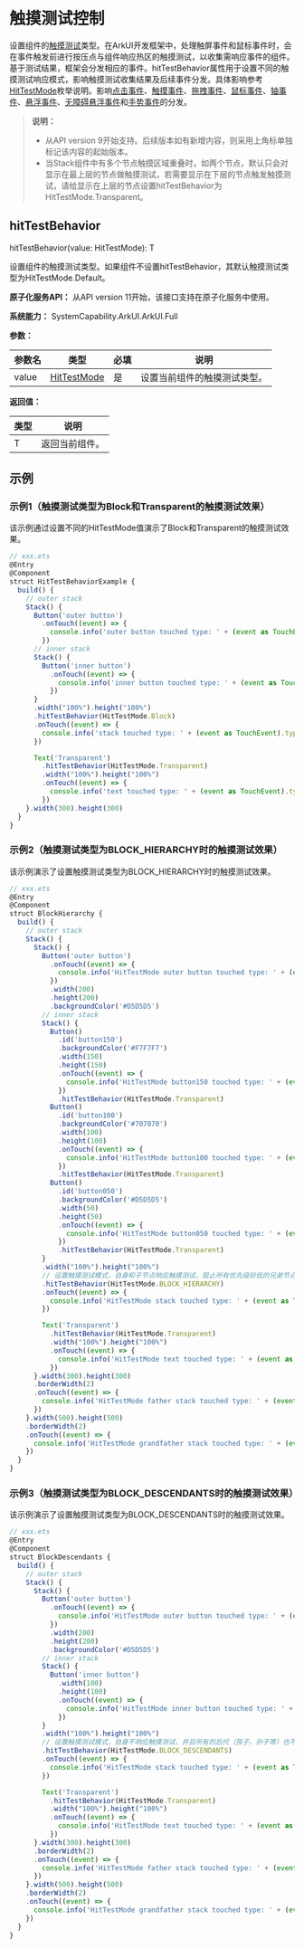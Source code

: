 # 触摸测试控制
<!--Kit: ArkUI-->
<!--Subsystem: ArkUI-->
<!--Owner: @jiangtao92-->
<!--Designer: @piggyguy-->
<!--Tester: @songyanhong-->
<!--Adviser: @HelloCrease-->

设置组件的[触摸测试](../../../ui/arkts-interaction-basic-principles.md#触摸测试)类型。在ArkUI开发框架中，处理触屏事件和鼠标事件时，会在事件触发前进行按压点与组件响应热区的触摸测试，以收集需响应事件的组件。基于测试结果，框架会分发相应的事件。hitTestBehavior属性用于设置不同的触摸测试响应模式，影响触摸测试收集结果及后续事件分发。具体影响参考[HitTestMode](./ts-appendix-enums.md#hittestmode9)枚举说明。影响[点击事件](ts-universal-events-click.md)、[触摸事件](ts-universal-events-touch.md)、[拖拽事件](ts-universal-events-drag-drop.md)、[鼠标事件](ts-universal-mouse-key.md)、[轴事件](ts-universal-events-axis.md)、[悬浮事件](ts-universal-events-hover.md)、[无障碍悬浮事件](ts-universal-accessibility-hover-event.md)和[手势事件](ts-gesture-settings.md)的分发。

>  **说明：**
>  - 从API version 9开始支持。后续版本如有新增内容，则采用上角标单独标记该内容的起始版本。
>  - 当Stack组件中有多个节点触摸区域重叠时，如两个节点，默认只会对显示在最上层的节点做触摸测试，若需要显示在下层的节点触发触摸测试，请给显示在上层的节点设置hitTestBehavior为HitTestMode.Transparent。

## hitTestBehavior

hitTestBehavior(value: HitTestMode): T

设置组件的触摸测试类型。如果组件不设置hitTestBehavior，其默认触摸测试类型为HitTestMode.Default。

**原子化服务API：** 从API version 11开始，该接口支持在原子化服务中使用。

**系统能力：** SystemCapability.ArkUI.ArkUI.Full

**参数：**

| 参数名            | 类型     | 必填                             | 说明                               |
| -------------------- | -------- | ---------------------------------------- | ---------------------------------------- |
| value | [HitTestMode](./ts-appendix-enums.md#hittestmode9) | 是 | 设置当前组件的触摸测试类型。|

**返回值：**

| 类型 | 说明 |
| -------- | -------- |
| T | 返回当前组件。 |

## 示例

### 示例1（触摸测试类型为Block和Transparent的触摸测试效果）

该示例通过设置不同的HitTestMode值演示了Block和Transparent的触摸测试效果。

```ts
// xxx.ets
@Entry
@Component
struct HitTestBehaviorExample {
  build() {
    // outer stack
    Stack() {
      Button('outer button')
        .onTouch((event) => {
          console.info('outer button touched type: ' + (event as TouchEvent).type)
        })
      // inner stack
      Stack() {
        Button('inner button')
          .onTouch((event) => {
            console.info('inner button touched type: ' + (event as TouchEvent).type)
          })
      }
      .width("100%").height("100%")
      .hitTestBehavior(HitTestMode.Block)
      .onTouch((event) => {
        console.info('stack touched type: ' + (event as TouchEvent).type)
      })

      Text('Transparent')
        .hitTestBehavior(HitTestMode.Transparent)
        .width("100%").height("100%")
        .onTouch((event) => {
          console.info('text touched type: ' + (event as TouchEvent).type)
        })
    }.width(300).height(300)
  }
}
```

### 示例2（触摸测试类型为BLOCK_HIERARCHY时的触摸测试效果）

该示例演示了设置触摸测试类型为BLOCK_HIERARCHY时的触摸测试效果。

```ts
// xxx.ets
@Entry
@Component
struct BlockHierarchy {
  build() {
    // outer stack
    Stack() {
      Stack() {
        Button('outer button')
          .onTouch((event) => {
            console.info('HitTestMode outer button touched type: ' + (event as TouchEvent).type);
          })
          .width(200)
          .height(200)
          .backgroundColor('#D5D5D5')
        // inner stack
        Stack() {
          Button()
            .id('button150')
            .backgroundColor('#F7F7F7')
            .width(150)
            .height(150)
            .onTouch((event) => {
              console.info('HitTestMode button150 touched type: ' + (event as TouchEvent).type);
            })
            .hitTestBehavior(HitTestMode.Transparent)
          Button()
            .id('button100')
            .backgroundColor('#707070')
            .width(100)
            .height(100)
            .onTouch((event) => {
              console.info('HitTestMode button100 touched type: ' + (event as TouchEvent).type);
            })
            .hitTestBehavior(HitTestMode.Transparent)
          Button()
            .id('button050')
            .backgroundColor('#D5D5D5')
            .width(50)
            .height(50)
            .onTouch((event) => {
              console.info('HitTestMode button050 touched type: ' + (event as TouchEvent).type);
            })
            .hitTestBehavior(HitTestMode.Transparent)
        }
        .width("100%").height("100%")
        // 设置触摸测试模式，自身和子节点响应触摸测试，阻止所有优先级较低的兄弟节点和父节点参与触摸测试
        .hitTestBehavior(HitTestMode.BLOCK_HIERARCHY)
        .onTouch((event) => {
          console.info('HitTestMode stack touched type: ' + (event as TouchEvent).type);
        })

        Text('Transparent')
          .hitTestBehavior(HitTestMode.Transparent)
          .width("100%").height("100%")
          .onTouch((event) => {
            console.info('HitTestMode text touched type: ' + (event as TouchEvent).type);
          })
      }.width(300).height(300)
      .borderWidth(2)
      .onTouch((event) => {
        console.info('HitTestMode father stack touched type: ' + (event as TouchEvent).type);
      })
    }.width(500).height(500)
    .borderWidth(2)
    .onTouch((event) => {
      console.info('HitTestMode grandfather stack touched type: ' + (event as TouchEvent).type);
    })
  }
}
```

### 示例3（触摸测试类型为BLOCK_DESCENDANTS时的触摸测试效果）

该示例演示了设置触摸测试类型为BLOCK_DESCENDANTS时的触摸测试效果。

```ts
// xxx.ets
@Entry
@Component
struct BlockDescendants {
  build() {
    // outer stack
    Stack() {
      Stack() {
        Button('outer button')
          .onTouch((event) => {
            console.info('HitTestMode outer button touched type: ' + (event as TouchEvent).type);
          })
          .width(200)
          .height(200)
          .backgroundColor('#D5D5D5')
        // inner stack
        Stack() {
          Button('inner button')
            .width(100)
            .height(100)
            .onTouch((event) => {
              console.info('HitTestMode inner button touched type: ' + (event as TouchEvent).type);
            })
        }
        .width("100%").height("100%")
        // 设置触摸测试模式，自身不响应触摸测试，并且所有的后代（孩子，孙子等）也不响应触摸测试
        .hitTestBehavior(HitTestMode.BLOCK_DESCENDANTS)
        .onTouch((event) => {
          console.info('HitTestMode stack touched type: ' + (event as TouchEvent).type);
        })

        Text('Transparent')
          .hitTestBehavior(HitTestMode.Transparent)
          .width("100%").height("100%")
          .onTouch((event) => {
            console.info('HitTestMode text touched type: ' + (event as TouchEvent).type);
          })
      }.width(300).height(300)
      .borderWidth(2)
      .onTouch((event) => {
        console.info('HitTestMode father stack touched type: ' + (event as TouchEvent).type);
      })
    }.width(500).height(500)
    .borderWidth(2)
    .onTouch((event) => {
      console.info('HitTestMode grandfather stack touched type: ' + (event as TouchEvent).type);
    })
  }
}
```